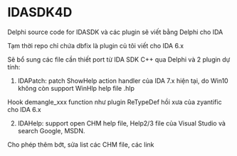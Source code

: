 # IDASDK4D
Delphi source code for IDASDK và các plugin sẽ viết bằng Delphi cho IDA

Tạm thời repo chỉ chứa dbfix là plugin củ tôi viết cho IDA 6.x

Sẽ bổ sung các file cần thiết port từ IDA SDK C++ qua Delphi và 2 plugin dự tính: 

1. IDAPatch: patch ShowHelp action handler của IDA 7.x hiện tại, do Win10 không còn support WinHlp help file .hlp

Hook demangle_xxx function như plugin ReTypeDef hồi xưa của zyantific cho IDA 6.x

2. IDAHelp: support open CHM help file, Help2/3 file của Visual Studio và search Google, MSDN.

Cho phép thêm bớt, sửa list các CHM file, các link
 
